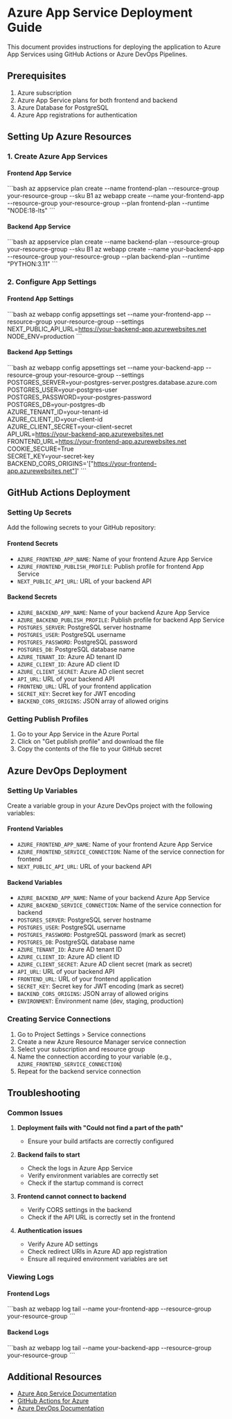 # Azure App Service Deployment Guide

This document provides instructions for deploying the application to Azure App Services using GitHub Actions or Azure DevOps Pipelines.

## Prerequisites

1. Azure subscription
2. Azure App Service plans for both frontend and backend
3. Azure Database for PostgreSQL
4. Azure App registrations for authentication

## Setting Up Azure Resources

### 1. Create Azure App Services

#### Frontend App Service
\`\`\`bash
az appservice plan create --name frontend-plan --resource-group your-resource-group --sku B1
az webapp create --name your-frontend-app --resource-group your-resource-group --plan frontend-plan --runtime "NODE:18-lts"
\`\`\`

#### Backend App Service
\`\`\`bash
az appservice plan create --name backend-plan --resource-group your-resource-group --sku B1
az webapp create --name your-backend-app --resource-group your-resource-group --plan backend-plan --runtime "PYTHON:3.11"
\`\`\`

### 2. Configure App Settings

#### Frontend App Settings
\`\`\`bash
az webapp config appsettings set --name your-frontend-app --resource-group your-resource-group --settings NEXT_PUBLIC_API_URL=https://your-backend-app.azurewebsites.net NODE_ENV=production
\`\`\`

#### Backend App Settings
\`\`\`bash
az webapp config appsettings set --name your-backend-app --resource-group your-resource-group --settings \
  POSTGRES_SERVER=your-postgres-server.postgres.database.azure.com \
  POSTGRES_USER=your-postgres-user \
  POSTGRES_PASSWORD=your-postgres-password \
  POSTGRES_DB=your-postgres-db \
  AZURE_TENANT_ID=your-tenant-id \
  AZURE_CLIENT_ID=your-client-id \
  AZURE_CLIENT_SECRET=your-client-secret \
  API_URL=https://your-backend-app.azurewebsites.net \
  FRONTEND_URL=https://your-frontend-app.azurewebsites.net \
  COOKIE_SECURE=True \
  SECRET_KEY=your-secret-key \
  BACKEND_CORS_ORIGINS='["https://your-frontend-app.azurewebsites.net"]'
\`\`\`

## GitHub Actions Deployment

### Setting Up Secrets

Add the following secrets to your GitHub repository:

#### Frontend Secrets
- `AZURE_FRONTEND_APP_NAME`: Name of your frontend Azure App Service
- `AZURE_FRONTEND_PUBLISH_PROFILE`: Publish profile for frontend App Service
- `NEXT_PUBLIC_API_URL`: URL of your backend API

#### Backend Secrets
- `AZURE_BACKEND_APP_NAME`: Name of your backend Azure App Service
- `AZURE_BACKEND_PUBLISH_PROFILE`: Publish profile for backend App Service
- `POSTGRES_SERVER`: PostgreSQL server hostname
- `POSTGRES_USER`: PostgreSQL username
- `POSTGRES_PASSWORD`: PostgreSQL password
- `POSTGRES_DB`: PostgreSQL database name
- `AZURE_TENANT_ID`: Azure AD tenant ID
- `AZURE_CLIENT_ID`: Azure AD client ID
- `AZURE_CLIENT_SECRET`: Azure AD client secret
- `API_URL`: URL of your backend API
- `FRONTEND_URL`: URL of your frontend application
- `SECRET_KEY`: Secret key for JWT encoding
- `BACKEND_CORS_ORIGINS`: JSON array of allowed origins

### Getting Publish Profiles

1. Go to your App Service in the Azure Portal
2. Click on "Get publish profile" and download the file
3. Copy the contents of the file to your GitHub secret

## Azure DevOps Deployment

### Setting Up Variables

Create a variable group in your Azure DevOps project with the following variables:

#### Frontend Variables
- `AZURE_FRONTEND_APP_NAME`: Name of your frontend Azure App Service
- `AZURE_FRONTEND_SERVICE_CONNECTION`: Name of the service connection for frontend
- `NEXT_PUBLIC_API_URL`: URL of your backend API

#### Backend Variables
- `AZURE_BACKEND_APP_NAME`: Name of your backend Azure App Service
- `AZURE_BACKEND_SERVICE_CONNECTION`: Name of the service connection for backend
- `POSTGRES_SERVER`: PostgreSQL server hostname
- `POSTGRES_USER`: PostgreSQL username
- `POSTGRES_PASSWORD`: PostgreSQL password (mark as secret)
- `POSTGRES_DB`: PostgreSQL database name
- `AZURE_TENANT_ID`: Azure AD tenant ID
- `AZURE_CLIENT_ID`: Azure AD client ID
- `AZURE_CLIENT_SECRET`: Azure AD client secret (mark as secret)
- `API_URL`: URL of your backend API
- `FRONTEND_URL`: URL of your frontend application
- `SECRET_KEY`: Secret key for JWT encoding (mark as secret)
- `BACKEND_CORS_ORIGINS`: JSON array of allowed origins
- `ENVIRONMENT`: Environment name (dev, staging, production)

### Creating Service Connections

1. Go to Project Settings > Service connections
2. Create a new Azure Resource Manager service connection
3. Select your subscription and resource group
4. Name the connection according to your variable (e.g., `AZURE_FRONTEND_SERVICE_CONNECTION`)
5. Repeat for the backend service connection

## Troubleshooting

### Common Issues

1. **Deployment fails with "Could not find a part of the path"**
   - Ensure your build artifacts are correctly configured

2. **Backend fails to start**
   - Check the logs in Azure App Service
   - Verify environment variables are correctly set
   - Check if the startup command is correct

3. **Frontend cannot connect to backend**
   - Verify CORS settings in the backend
   - Check if the API URL is correctly set in the frontend

4. **Authentication issues**
   - Verify Azure AD settings
   - Check redirect URIs in Azure AD app registration
   - Ensure all required environment variables are set

### Viewing Logs

#### Frontend Logs
\`\`\`bash
az webapp log tail --name your-frontend-app --resource-group your-resource-group
\`\`\`

#### Backend Logs
\`\`\`bash
az webapp log tail --name your-backend-app --resource-group your-resource-group
\`\`\`

## Additional Resources

- [Azure App Service Documentation](https://docs.microsoft.com/en-us/azure/app-service/)
- [GitHub Actions for Azure](https://github.com/Azure/actions)
- [Azure DevOps Documentation](https://docs.microsoft.com/en-us/azure/devops/)

